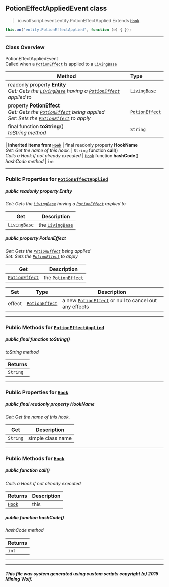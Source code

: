 ## PotionEffectAppliedEvent __class__

>io.wolfscript.event.entity.PotionEffectApplied
>Extends [`Hook`](../../hook/Hook.md)
``` javascript
this.on('entity.PotionEffectApplied', function (e) { });
```


---

### Class Overview

PotionEffectAppliedEvent<br> Called when a [`PotionEffect`](../../api/potion/PotionEffect.md) is applied to a [`LivingBase`](../../api/entity/living/LivingBase.md)

Method | Type   
--- | :--- 
 readonly property __Entity__ <br> _Get: Gets the [`LivingBase`](../../api/entity/living/LivingBase.md) having a [`PotionEffect`](../../api/potion/PotionEffect.md) applied to_ | [`LivingBase`](../../api/entity/living/LivingBase.md)
  property __PotionEffect__ <br> _Get: Gets the [`PotionEffect`](../../api/potion/PotionEffect.md) being applied<br>Set: Sets the [`PotionEffect`](../../api/potion/PotionEffect.md) to apply_ | [`PotionEffect`](../../api/potion/PotionEffect.md)
final function __toString__() <br> _toString method_ | `String`
 |
__Inherited items from [`Hook`](../../hook/Hook.md)__ |
final readonly property __HookName__ <br> _Get: Get the name of this hook._ | `String`
 function __call__() <br> _Calls a Hook if not already executed_ | [`Hook`](../../hook/Hook.md)
 function __hashCode__() <br> _hashCode method_ | `int`





---


### Public Properties for [`PotionEffectApplied`](PotionEffectApplied.md)

##### <a id='entity'></a>public  readonly property __Entity__

_Get: Gets the [`LivingBase`](../../api/entity/living/LivingBase.md) having a [`PotionEffect`](../../api/potion/PotionEffect.md) applied to_

Get | Description
--- | --- 
[`LivingBase`](../../api/entity/living/LivingBase.md) | the [`LivingBase`](../../api/entity/living/LivingBase.md)



##### <a id='potioneffect'></a>public   property __PotionEffect__

_Get: Gets the [`PotionEffect`](../../api/potion/PotionEffect.md) being applied<br>Set: Sets the [`PotionEffect`](../../api/potion/PotionEffect.md) to apply_

Get | Description
--- | --- 
[`PotionEffect`](../../api/potion/PotionEffect.md) | the [`PotionEffect`](../../api/potion/PotionEffect.md)

Set | Type | Description  
--- | --- | --- 
effect | [`PotionEffect`](../../api/potion/PotionEffect.md) | a new [`PotionEffect`](../../api/potion/PotionEffect.md) or null to cancel out any effects


---

### Public Methods for [`PotionEffectApplied`](PotionEffectApplied.md)

##### <a id='tostring'></a>public final function __toString__()

_toString method_

Returns | 
--- | 
`String` |


---

### Public Properties for [`Hook`](../../hook/Hook.md)

##### <a id='hookname'></a>public final readonly property __HookName__

_Get: Get the name of this hook._

Get | Description
--- | --- 
`String` | simple class name



---

### Public Methods for [`Hook`](../../hook/Hook.md)

##### <a id='call'></a>public  function __call__()

_Calls a Hook if not already executed_

Returns | Description
--- | --- 
[`Hook`](../../hook/Hook.md) | this


##### <a id='hashcode'></a>public  function __hashCode__()

_hashCode method_

Returns | 
--- | 
`int` |


---


---


##### This file was system generated using custom scripts copyright (c) 2015 Mining Wolf.
	

